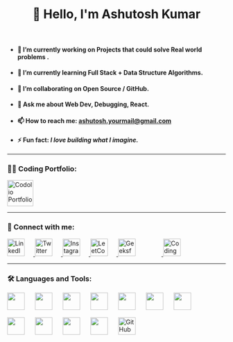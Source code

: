 <div align="center">
  <h1>👋 Hello, I'm Ashutosh Kumar</h1>
</div>

<br>
<ul>
  <li><h4>🎯 I’m currently working on <strong> Projects that could solve Real world problems .</strong></h4></li>
  <li><h4>🌱 I’m currently learning <strong>Full Stack + Data Structure Algorithms.</strong></h4></li>
  <li><h4>🤝 I’m collaborating on <strong>Open Source / GitHub.</strong></h4></li>
  <li><h4>💬 Ask me about <strong>Web Dev, Debugging, React.</strong></h4></li>
  <li><h4>📫 How to reach me: <a href="mailto:aksmba2611@gmail.com">ashutosh.yourmail@gmail.com</a></h4></li>
  <li><h4>⚡ Fun fact: <i>I love building what I imagine.</i></h4></li>
</ul>


---

### 👨‍💻 Coding Portfolio:

  <a href="https://codolio.com/profile/Ashutosh26l" target="_blank">
    <img src="https://codolio.com/codolio_assets/codolio.svg" width="60" alt="Codolio Portfolio" />
  </a>



---

<h3>📱 Connect with me:</h3>

<p align="left">
  <!-- LinkedIn -->
  <a href="https://www.linkedin.com/in/ashutosh-kumar-singh-linkedaccount/" target="_blank">
    <img src="https://cdn.jsdelivr.net/gh/devicons/devicon/icons/linkedin/linkedin-original.svg" width="40" alt="LinkedIn" style="margin-right: 20px;" />
  </a>

  <!-- Twitter -->
  <a href="https://x.com/Ashutosh26l" target="_blank">
    <img src="https://img.icons8.com/color/48/twitter--v1.png" width="40" alt="Twitter" style="margin-right: 20px;" />
  </a>

  <!-- Instagram -->
  <a href="https://www.instagram.com/ashutosh26l/" target="_blank">
    <img src="https://img.icons8.com/fluency/48/instagram-new.png" width="40" alt="Instagram" style="margin-right: 20px;" />
  </a>

  <!-- LeetCode -->
<a href="https://leetcode.com/u/Ashutosh26l/" target="_blank">
  <img src="https://upload.wikimedia.org/wikipedia/commons/1/19/LeetCode_logo_black.png" width="40" alt="LeetCode" style="margin-right: 20px;" />
</a>


  <!-- GeeksforGeeks -->
  <a href="https://auth.geeksforgeeks.org/user/ashutosh26l/" target="_blank">
    <img src="https://upload.wikimedia.org/wikipedia/commons/4/43/GeeksforGeeks.svg" width="40" alt="GeeksforGeeks" style="margin-right: 60px;" />
  </a>

  <!-- Coding Ninjas -->
  <a href="https://www.codingninjas.com/studio/profile/TheAshutosh" target="_blank">
    <img src="https://avatars.githubusercontent.com/u/88321750?s=280&v=4" width="40" alt="CodingNinjas" />
  </a>
</p>



---

### 🛠️ Languages and Tools:

<!-- Languages & Frameworks -->
<p align="left">
  <img src="https://cdn.jsdelivr.net/gh/devicons/devicon/icons/c/c-original.svg" width="40" style="margin-right: 20px;" />
  <img src="https://cdn.jsdelivr.net/gh/devicons/devicon/icons/java/java-original.svg" width="40" style="margin-right: 20px;" />
  <img src="https://cdn.jsdelivr.net/gh/devicons/devicon/icons/javascript/javascript-original.svg" width="40" style="margin-right: 20px;" />
  <img src="https://cdn.jsdelivr.net/gh/devicons/devicon/icons/react/react-original.svg" width="40" style="margin-right: 20px;" />
  <img src="https://cdn.jsdelivr.net/gh/devicons/devicon/icons/nodejs/nodejs-original.svg" width="40" style="margin-right: 20px;" />
  <img src="https://cdn.jsdelivr.net/gh/devicons/devicon/icons/spring/spring-original.svg" width="40" style="margin-right: 20px;" />
  <img src="https://www.svgrepo.com/show/499816/database.svg" width="40" style="margin-right: 20px;" />
</p>

<!-- Dev Tools -->
<p align="left">
  <img src="https://cdn.jsdelivr.net/gh/devicons/devicon/icons/html5/html5-original.svg" width="40" style="margin-right: 20px;" />
  <img src="https://cdn.jsdelivr.net/gh/devicons/devicon/icons/css3/css3-original.svg" width="40" style="margin-right: 20px;" />
  <img src="https://img.icons8.com/color/48/tailwindcss.png" width="40" style="margin-right: 20px;" />
  <img src="https://cdn.jsdelivr.net/gh/devicons/devicon/icons/git/git-original.svg" width="40" style="margin-right: 20px;" />
  <img src="https://img.icons8.com/ios-filled/50/ffffff/github.png" width="40" alt="GitHub White Logo" />
</p>


